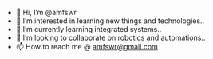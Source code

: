 - 👋 Hi, I’m @amfswr
- 👀 I’m interested in learning new things and technologies..
- 🌱 I’m currently learning integrated systems..
- 💞️ I’m looking to collaborate on robotics and automations..
- 📫 How to reach me @ amfswr@gmail.com

<!---
amfswr/amfswr is a ✨ special ✨ repository because its `README.md` (this file) appears on your GitHub profile.
You can click the Preview link to take a look at your changes.
--->
